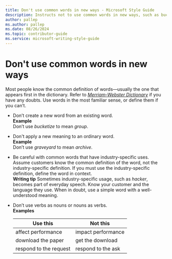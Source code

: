 ```yaml
---
title: Don't use common words in new ways - Microsoft Style Guide
description: Instructs not to use common words in new ways, such as bucketize to mean group, and to be careful with common words that have industry-specific uses.
author: pallep
ms.author: pallep
ms.date: 08/26/2024
ms.topic: contributor-guide
ms.service: microsoft-writing-style-guide
---
```


# Don't use common words in new ways


Most people know the common definition of words—usually the one that appears first in the dictionary. Refer to *[Merriam-Webster Dictionary](https://merriam-webster.com/)* if you have any doubts. Use words in the most familiar sense, or define them if you can’t.


  - Don’t create a new word from an existing word.  
    **Example**  
    Don’t use *bucketize* to mean *group*.
    
  - Don't apply a new meaning to an ordinary word.  
    **Example**  
    Don’t use *graveyard* to mean *archive*.  
    
  - Be
    careful with common words that have industry-specific uses.
    Assume customers know the common definition of the word, not
    the industry-specific definition. If you must
    use the industry-specific definition, define the word in
    context.  
    **Writing tip** Sometimes industry-specific usage, such as *hacker*,
    becomes part of everyday speech. Know your customer and the
    language they use. When in doubt, use a simple word with a
    well-understood meaning.  
    
  - Don’t use verbs as nouns or nouns as verbs.  
    **Examples** 
    
    |**Use this**|**Not this**|
    |--|--|
    |affect performance|impact performance|
    |download the paper|get the download|
    |respond to the request|respond to the ask|
